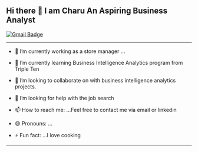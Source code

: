 ## Hi there 👋 I am Charu An Aspiring Business Analyst
[![Gmail Badge](https://img.shields.io/badge/-charu2708@gmail.com-c14438?style=flat&logo=Gmail&logoColor=white&link=mailto:charu2708@gmail.com)](mailto:zarina.perez.2000@gmail.com) 

------------------------------------------------------------------------------------------------

- 🔭 I’m currently working as a store manager  ...
- 🌱 I’m currently learning Business Intelligence Analytics program from Triple Ten 
- 👯 I’m looking to collaborate on with business intelligence analytics projects.
- 🤔 I’m looking for help with the job search

- 📫 How to reach me: ...Feel free to contact me via email or linkedin 
- 😄 Pronouns: ...
- ⚡ Fun fact: ...I love cooking 
------------------------------------------------------------------------------------------------

